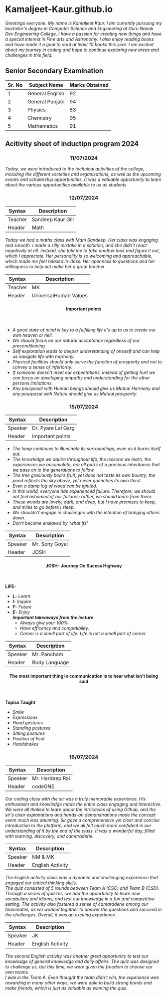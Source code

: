 # Kamaljeet-Kaur.github.io
 _Greetings everyone. My name is Kamaljeet Kaur. I am currently pursuing my bachelor's degree in Computer Science and Engineering at Guru Nanak Dev Engineering College. I have a passion for creating new things and have a special interest in Fine arts and Astronomy. I also enjoy reading books and have made it a goal to read at least 10 books this year. I am excited about my journey in coding and hope to continue exploring new areas and challenges in this field._

 ## Senior Secondary Examination

| Sr. No| Subject Name    | Marks Obtained |
| ------ | ----------------| ---------------|
| 1 | General English | 92 | 
| 2 | General Punjabi | 94 |
| 3| Physics         | 83 |
| 4 | Chemistry       | 95 |
| 5 | Mathematics     | 91 |

 
## Acitivity sheet of inductipn program 2024 

<h3 align="center"> 11/07/2024 </h3>

*Today, we were introduced to the technical activities of the college, including the different societies and organisations, as well as the upcoming events and scholarship opportunities. It was a valuable opportunity to learn about the various opportunities available to us as students*

<h3 align="center"> 12/07/2024 </h3>

| Syntax | Description |
| ----------- | ----------- |
| Teacher | Sandeep Kaur Gill |
| Header | Math|

*Today we had a maths class with Mam Sandeep. Her class was engaging and smooth. I made a silly mistake in a solution, and she didn't react negatively at all. Instead, she told me to take another look and figure it out, which I appreciate. Her personality is so welcoming and approachable, which made me feel relaxed in class. Her openness to questions and her willingness to help out make her a great teacher*

| Syntax | Description |
| ----------- | ----------- |
| Teacher | MK |
| Header | UniversalHuman Values|

<h4 align="center"> Important points </h4> <br>

* *A good state of mind is key to a fulfilling life it's up to us to create our own heaven or hell.*
* *We should focus on our natural acceptance regardless of our preconditioning.*
* *Self exploration leads to deeper understanding of oneself and can help us navigate life with harmony.*
* *Physical facilities should only serve the function of prosperity and not to convey a sense of inferiority.*
* *If someone doesn't meet our expectations, instead of getting hurt we can focus on developing empathy and understanding for the other persons limitations.*
* *Any pourposal with Human beings should give us Mutual Harmony and any pourposal with Nature should give us Mutual prosperity.*

<h3 align="center"> 15/07/2024 </h3>

| Syntax | Description |
| ----------- | ----------- |
| Speaker| Dr. Pyare Lal Garg |
| Header | Important points |

* *The lamp continues to illuminate its surroundings, even as it burns itself out.* <br>
* *The knowledge we aquire throughout life, the lessons we learn, the experiences we accumulate, are all parts of a precious inheritance that we pass on to the generations to follow.* <br>
* *The tree graciously bears fruit, yet does not taste its own bounty; the pond reflects the sky above, yet never quenches its own thirst.* <br>
* *Even a damp log of wood can be ignited.* <br>
* *In this world, everyone has experienced failure. Therefore, we should not feel ashamed of our failures; rather, we should learn from them.* <br>
* *These woods are lovely, dark, and deep, but I have promises to keep, and miles to go before I sleep.* <br>
* *We shouldn't engage in challenges with the intention of bringing others down.* <br>
* *Don't become enslaved by 'what ifs'.* <br>

| Syntax | Description |
| ----------- | ----------- |
| Speaker | Mr. Sony Goyal|
| Header | JOSH |

<h4 align="center">JOSH- Journey On Sucess Highway </h4> <br>

**LIFE**- <br>
* ***L***- *Learn*
* ***I***- *Inquire*
* ***F***- *Future*
* ***E***- *Enjoy* <br>
  ***Important takeaways from the lecture*** <br>
  * *Always give your 100%*
  * *Have efficency and compatibility.*
  * *Career is a small part of life. Life is not a small part of career.*
 
| Syntax | Description |
| ----------- | ----------- |
| Speaker | Mr. Pancham|
| Header | Body Language |

<h4 align="center"> The most important thing in communication is to hear what isn't being said </h4> <br>

**Topics Taught** <br>

 * *Smile* <br>
* *Expressions* <br>
* *Hand gestures* <br>
* *Standing postures*
* *Sitting postures* <br>
* *Position of Feet* <br>
* *Handshakes* <br>

 <h3 align="center"> 16/07/2024 </h3>
 
 | Syntax | Description |
| ----------- | ----------- |
| Speaker | Mr. Hardeep Rai|
| Header | codeGNE|

 *Our coding class with the sir was a truly memorable experience. His enthusiasm and knowledge made the entire class engaging and interactive. We were all thrilled to learn about the intricacies of using Github, and the sir's clear explanations and hands-on demonstrations made the concept seem much less daunting. Sir gave a comprehensive yet clear and concise introduction to the platform, and we all felt much more confident in our understanding of it by the end of the class. It was a wonderful day, filled with learning, discovery, and camaraderie.*
 
   | Syntax | Description |
| ----------- | ----------- |
| Speaker | NM & MK |
| Header | English Activity |

*The English activity class was a dynamic and challenging experience that engaged our critical thinking skills*. <br>
*The quiz consisted of 5 rounds between Team A (CSC) and Team B (CSD).* <br>
 *Through a series of quizzes, we had the opportunity to learn new vocabulary and idioms, and test our knowledge in a fun and competitive setting. The activity also fostered a sense of camaraderie among our teammates, as we worked together to answer the questions and succeed in the challenges. Overall, it was an exciting experience.*

  | Syntax | Description |
| ----------- | ----------- |
| Speaker | JK |
| Header | English Activity |

*The second English activity was another great opportunity to test our knowledge of general knowledge and daily affairs. The quiz was designed to challenge us, but this time, we were given the freedom to choose our own teams.* <br> 
*I was in the Team A. Even thought the team didn't win, the experience was rewarding in many other ways, we were able to build strong bonds and make friends, which is just as valuable as winning the quiz.*
 

 










